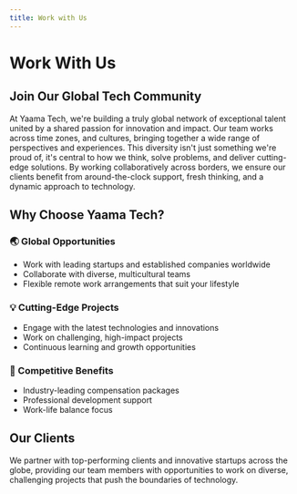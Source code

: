 ```yaml
---
title: Work with Us
---
```


# Work With Us

## Join Our Global Tech Community

At Yaama Tech, we're building a truly global network of exceptional talent united by a shared passion for innovation and impact. Our team works across time zones, and cultures, bringing together a wide range of perspectives and experiences. This diversity isn't just something we're proud of, it's central to how we think, solve problems, and deliver cutting-edge solutions. By working collaboratively across borders, we ensure our clients benefit from around-the-clock support, fresh thinking, and a dynamic approach to technology.

## Why Choose Yaama Tech?

### 🌏 Global Opportunities
- Work with leading startups and established companies worldwide
- Collaborate with diverse, multicultural teams
- Flexible remote work arrangements that suit your lifestyle

### 💡 Cutting-Edge Projects
- Engage with the latest technologies and innovations
- Work on challenging, high-impact projects
- Continuous learning and growth opportunities

### 🎯 Competitive Benefits
- Industry-leading compensation packages
- Professional development support
- Work-life balance focus

## Our Clients

We partner with top-performing clients and innovative startups across the globe, providing our team members with opportunities to work on diverse, challenging projects that push the boundaries of technology.
